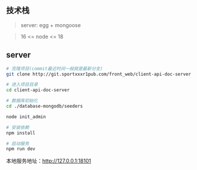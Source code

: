 
## 技术栈
> server: egg + mongoose

> 16 <= node <= 18

## server

```bash
# 克隆项目(commit最近时间一般就是最新分支)
git clone http://git.sportxxxr1pub.com/front_web/client-api-doc-server

# 进入项目目录
cd client-api-doc-server

# 数据库初始化
cd ./database-mongodb/seeders

node init_admin

# 安装依赖
npm install

# 启动服务
npm run dev
```

本地服务地址：http://127.0.0.1:18101


